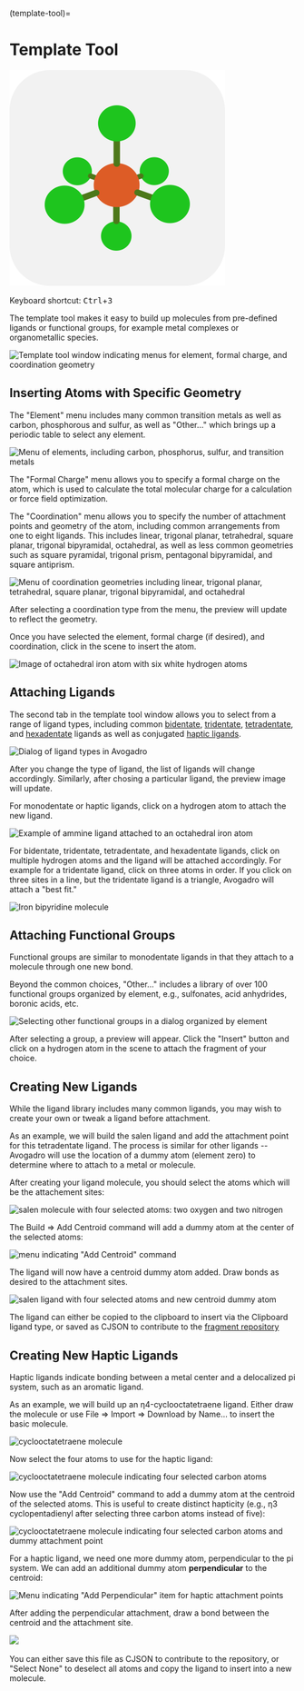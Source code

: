 (template-tool)=

# Template Tool

![The icon of the Template Tool in light mode.](../../_static/icon_template.svg)

Keyboard shortcut: <kbd>Ctrl</kbd>+<kbd>3</kbd>

The template tool makes it easy to build up molecules from pre-defined ligands or functional groups, for example metal complexes or organometallic species.

![Template tool window indicating menus for element, formal charge, and coordination geometry](../../_static/Template-CenterDialog.png)

## Inserting Atoms with Specific Geometry

The "Element" menu includes many common transition metals as well as carbon, phosphorous and sulfur, as well as "Other…" which brings up a periodic table to select any element.

![Menu of elements, including carbon, phosphorus, sulfur, and transition metals](../../_static/Template-Element.png)

The "Formal Charge" menu allows you to specify a formal charge on the atom, which is used to calculate the total molecular charge for a calculation or force field optimization.

The "Coordination" menu allows you to specify the number of attachment points and geometry of the atom, including common arrangements from one to eight ligands. This includes linear, trigonal planar, tetrahedral, square planar, trigonal bipyramidal, octahedral, as well as less common geometries such as square pyramidal, trigonal prism, pentagonal bipyramidal, and square antiprism.

![Menu of coordination geometries including linear, trigonal planar, tetrahedral, square planar, trigonal bipyramidal, and octahedral](../../_static/Template-Coordination.png)

After selecting a coordination type from the menu, the preview will update to reflect the geometry.

Once you have selected the element, formal charge (if desired), and coordination, click in the scene to insert the atom.

![Image of octahedral iron atom with six white hydrogen atoms](../../_static/OctIron.png)

## Attaching Ligands

The second tab in the template tool window allows you to select from a range of ligand types, including common [bidentate](https://en.wikipedia.org/wiki/Denticity), [tridentate](https://en.wikipedia.org/wiki/Tridentate_ligand), [tetradentate](https://en.wikipedia.org/wiki/Tetradentate_ligand), and [hexadentate](https://en.wikipedia.org/wiki/Hexadentate_ligand) ligands as well as conjugated [haptic ligands](https://en.wikipedia.org/wiki/Hapticity).

![Dialog of ligand types in Avogadro](../../_static/Template-LigandDialog.png)

After you change the type of ligand, the list of ligands will change accordingly. Similarly, after chosing a particular ligand, the preview image will update.

For monodentate or haptic ligands, click on a hydrogen atom to attach the new ligand.

![Example of ammine ligand attached to an octahedral iron atom](../../_static/Template-Ligand.png)

For bidentate, tridentate, tetradentate, and hexadentate ligands, click on multiple hydrogen atoms and the ligand will be attached accordingly. For example for a tridentate ligand, click on three atoms in order. If you click on three sites in a line, but the tridentate ligand is a triangle, Avogadro will attach a "best fit."

![Iron bipyridine molecule](../../_static/FeBipy.png)

## Attaching Functional Groups

Functional groups are similar to monodentate ligands in that they attach to a molecule through one new bond.

Beyond the common choices, "Other…" includes a library of over 100 functional groups organized by element, e.g., sulfonates, acid anhydrides, boronic acids, etc.

![Selecting other functional groups in a dialog organized by element](../../_static/OtherFunctionalGroup.png)

After selecting a group, a preview will appear. Click the "Insert" button and click on a hydrogen atom in the scene to attach the fragment of your choice.

## Creating New Ligands

While the ligand library includes many common ligands, you may wish to create your own or tweak a ligand before attachment.

As an example, we will build the salen ligand and add the attachment point for this tetradentate ligand. The process is similar for other ligands -- Avogadro will use the location of a dummy atom (element zero) to determine where to attach to a metal or molecule.

After creating your ligand molecule, you should select the atoms which will be the attachement sites:

![salen molecule with four selected atoms: two oxygen and two nitrogen](../../_static/Ligand-SelectAtoms.png)

The Build ⇒ Add Centroid command will add a dummy atom at the center of the selected atoms:

![menu indicating "Add Centroid" command](../../_static/Ligand-CentroidMenu.png)

The ligand will now have a centroid dummy atom added. Draw bonds as desired to the attachment sites.

![salen ligand with four selected atoms and new centroid dummy atom](../../_static/Ligand-AddCentroid.png)

The ligand can either be copied to the clipboard to insert via the Clipboard ligand type, or saved as CJSON to contribute to the [fragment repository](https://github.com/openchemistry/fragments)

## Creating New Haptic Ligands

Haptic ligands indicate bonding between a metal center and a delocalized pi system, such as an aromatic ligand.

As an example, we will build up an η4-cyclooctatetraene ligand. Either draw the molecule or use File ⇒ Import ⇒ Download by Name… to insert the basic molecule.

![cyclooctatetraene molecule](../../_static/Template-COD.png)

Now select the four atoms to use for the haptic ligand:

![cyclooctatetraene molecule indicating four selected carbon atoms](../../_static/Template-COD2.png)

Now use the "Add Centroid" command to add a dummy atom at the centroid of the selected atoms. This is useful to create distinct hapticity (e.g., η3 cyclopentadienyl after selecting three carbon atoms instead of five):

![cyclooctatetraene molecule indicating four selected carbon atoms and dummy attachment point](../../_static/Template-COD3.png)

For a haptic ligand, we need one more dummy atom, perpendicular to the pi system. We can add an additional dummy atom **perpendicular** to the centroid:

![Menu indicating "Add Perpendicular" item for haptic attachment points](../../_static/Template-LigandPerpendicular.png)

After adding the perpendicular attachment, draw a bond between the centroid and the attachment site.

![](../../_static/Template-COD4.png)

You can either save this file as CJSON to contribute to the repository, or "Select None" to deselect all atoms and copy the ligand to insert into a new molecule.
